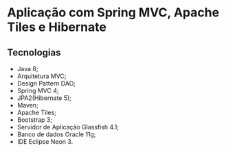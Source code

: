 # Aplicação com Spring MVC, Apache Tiles e Hibernate

## Tecnologias

* Java 8;
* Arquitetura MVC;
* Design Pattern DAO;
* Spring MVC 4;
* JPA2(Hibernate 5);
* Maven;
* Apache Tiles;
* Bootstrap 3;
* Servidor de Aplicação Glassfish 4.1;
* Banco de dados Oracle 11g;
* IDE Eclipse Neon 3.
